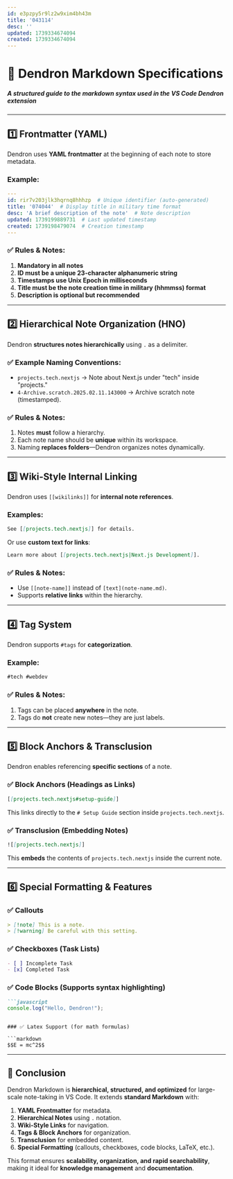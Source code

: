 ```yaml
---
id: e3pzpy5r9lz2w9xim4bh43m
title: '043114'
desc: ''
updated: 1739334674094
created: 1739334674094
---
```


# 📜 Dendron Markdown Specifications

##### A structured guide to the markdown syntax used in the VS Code Dendron extension

___

## 1️⃣ Frontmatter (YAML)

Dendron uses **YAML frontmatter** at the beginning of each note to store metadata.

### Example:

```yaml
---
id: rir7v203jlk3hqrnq8hhhzp  # Unique identifier (auto-generated)
title: '074044'  # Display title in military time format
desc: 'A brief description of the note'  # Note description
updated: 1739199889731  # Last updated timestamp
created: 1739198479074  # Creation timestamp
---
```

### ✅ Rules & Notes:

1. **Mandatory in all notes**
2. **ID must be a unique 23-character alphanumeric string**
3. **Timestamps use Unix Epoch in milliseconds**
4. **Title must be the note creation time in military (hhmmss) format**
5. **Description is optional but recommended**

___

## 2️⃣ Hierarchical Note Organization (HNO)

Dendron **structures notes hierarchically** using `.` as a delimiter.

### ✅ Example Naming Conventions:

- `projects.tech.nextjs` → Note about Next.js under "tech" inside "projects."
- `4-Archive.scratch.2025.02.11.143000` → Archive scratch note (timestamped).

### ✅ Rules & Notes:

1. Notes **must** follow a hierarchy.
2. Each note name should be **unique** within its workspace.
3. Naming **replaces folders**—Dendron organizes notes dynamically.

___

## 3️⃣ Wiki-Style Internal Linking

Dendron uses `[[wikilinks]]` for **internal note references**.

### Examples:

```markdown
See [[projects.tech.nextjs]] for details.
```
Or use **custom text for links**:

```markdown
Learn more about [[projects.tech.nextjs|Next.js Development]].
```

### ✅ Rules & Notes:

- Use `[[note-name]]` instead of `[text](note-name.md)`.
- Supports **relative links** within the hierarchy.

___

## 4️⃣ Tag System

Dendron supports `#tags` for **categorization**.

### Example:

```markdown
#tech #webdev
```

### ✅ Rules & Notes:

1. Tags can be placed **anywhere** in the note.
2. Tags do **not** create new notes—they are just labels.

___

## 5️⃣ Block Anchors & Transclusion

Dendron enables referencing **specific sections** of a note.

### ✅ Block Anchors (Headings as Links)

```markdown
[[projects.tech.nextjs#setup-guide]]
```
This links directly to the `# Setup Guide` section inside `projects.tech.nextjs`.

### ✅ Transclusion (Embedding Notes)

```markdown
![[projects.tech.nextjs]]
```
This **embeds** the contents of `projects.tech.nextjs` inside the current note.

___

## 6️⃣ Special Formatting & Features

### ✅ Callouts

```markdown
> [!note] This is a note.
> [!warning] Be careful with this setting.
```

### ✅ Checkboxes (Task Lists)

```markdown
- [ ] Incomplete Task
- [x] Completed Task
```

### ✅ Code Blocks (Supports syntax highlighting)

```markdown
```javascript
console.log("Hello, Dendron!");
```
```

### ✅ Latex Support (for math formulas)

```markdown
$$E = mc^2$$
```

___

## 🎯 Conclusion

Dendron Markdown is **hierarchical, structured, and optimized** for large-scale note-taking in VS Code. It extends **standard Markdown** with:

1. **YAML Frontmatter** for metadata.
2. **Hierarchical Notes** using `.` notation.
3. **Wiki-Style Links** for navigation.
4. **Tags & Block Anchors** for organization.
5. **Transclusion** for embedded content.
6. **Special Formatting** (callouts, checkboxes, code blocks, LaTeX, etc.).

This format ensures **scalability, organization, and rapid searchability**, making it ideal for **knowledge management** and **documentation**.


